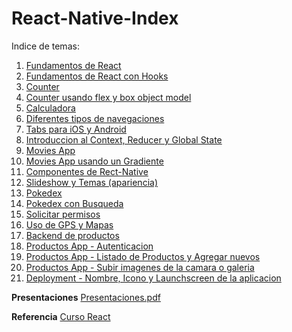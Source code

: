 # React-Native-Index

Indice de temas: 
1. [Fundamentos de React](https://github.com/manuels-bts/React-Fundamentals)
2. [Fundamentos de React con Hooks](https://github.com/manuels-bts/React-Fundamentals_II)
3. [Counter](https://github.com/manuels-bts/React-Counter)
4. [Counter usando flex y box object model](https://github.com/manuels-bts/React-Counter-Flex)
5. [Calculadora](https://github.com/manuels-bts/ReactNative-Calculadora)
6. [Diferentes tipos de navegaciones](https://github.com/manuels-bts/ReactNative-Navegaciones)
7. [Tabs para iOS y Android](https://github.com/manuels-bts/ReactNative-Tabs)
8. [Introduccion al Context, Reducer y Global State](https://github.com/manuels-bts/ReactNative-Context)
9. [Movies App](https://github.com/manuels-bts/ReactNative-Movies)
10. [Movies App usando un Gradiente](https://github.com/manuels-bts/ReactNative-Movies_II-Gradient)
11. [Componentes de Rect-Native](https://github.com/manuels-bts/ReactNative-Componentes)
12. [Slideshow y Temas (apariencia)](https://github.com/manuels-bts/ReactNative-Componentes_II-DarkMode)
13. [Pokedex](https://github.com/manuels-bts/ReactNative-Pokedex)
14. [Pokedex con Busqueda](https://github.com/manuels-bts/ReactNative-Pokedex_II-DebouncerSearch)
15. [Solicitar permisos](https://github.com/manuels-bts/ReactNative-Rutas_I-Permisos)
16. [Uso de GPS y Mapas](https://github.com/manuels-bts/ReactNative-Rutas_II-Mapas)
17. [Backend de productos](https://github.com/manuels-bts/Backend-Productos)
18. [Productos App - Autenticacion](https://github.com/manuels-bts/ReactNative-Productos)
19. [Productos App - Listado de Productos y Agregar nuevos](https://github.com/manuels-bts/ReactNative-Productos_II-Listado)
20. [Productos App - Subir imagenes de la camara o galeria](https://github.com/manuels-bts/ReactNative-Productos_III-CamaraGaleria)
21. [Deployment - Nombre, Icono y Launchscreen de la aplicacion](https://github.com/manuels-bts/ReactNative-AppStorePlayStore-Setup)


**Presentaciones**
[Presentaciones.pdf](https://github.com/manuels-bts/React-Native-Index/files/12874971/Presentaciones.pdf)

**Referencia**
[Curso React](https://www.udemy.com/share/104lzC3@eFfLCZeN1GTLyC3Hc85vjswJWUxQrOnvoTVgclMgGCBF7OSYPDGRoe9-l8medHYMkw==/)
